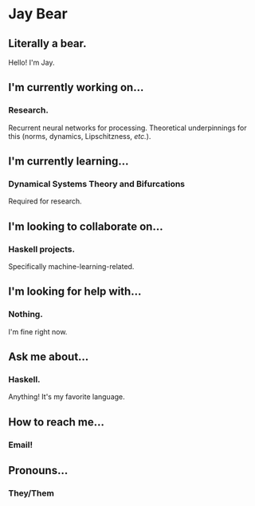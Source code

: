 # Jay Bear
## Literally a bear.
Hello! I'm Jay.

## I'm currently working on...
### Research.
Recurrent neural networks for processing. Theoretical underpinnings for this
(norms, dynamics, Lipschitzness, *etc.*).

## I'm currently learning...
### Dynamical Systems Theory and Bifurcations
Required for research.

## I'm looking to collaborate on...
### Haskell projects.
Specifically machine-learning-related.

## I'm looking for help with...
### Nothing.
I'm fine right now.

## Ask me about...
### Haskell.
Anything! It's my favorite language.

## How to reach me...
### Email!

## Pronouns...
### They/Them

<!--
**Eurodrive/Eurodrive** is a ✨ _special_ ✨ repository because its `README.md` (this file) appears on your GitHub profile.

Here are some ideas to get you started:

- 🔭 I’m currently working on ...
- 🌱 I’m currently learning ...
- 👯 I’m looking to collaborate on ...
- 🤔 I’m looking for help with ...
- 💬 Ask me about ...
- 📫 How to reach me: ...
- 😄 Pronouns: ...
- ⚡ Fun fact: ...
-->
